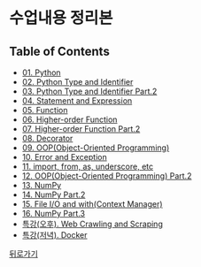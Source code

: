 # 수업내용 정리본
## Table of Contents
- [01. Python](https://wind-kyle.github.io/python-fundamentals/doc/01.%20Python)
- [02. Python Type and Identifier](https://wind-kyle.github.io/python-fundamentals/doc/02.%20Python%20Type%20and%20Identifier)
- [03. Python Type and Identifier Part.2](https://wind-kyle.github.io/python-fundamentals/doc/03.%20Python%20Type%20and%20Identifier%20Part%202)
- [04. Statement and Expression](https://wind-kyle.github.io/python-fundamentals/doc/04.%20Statement%20and%20Expression)
- [05. Function](https://wind-kyle.github.io/python-fundamentals/doc/05.%20Function)
- [06. Higher-order Function](https://wind-kyle.github.io/python-fundamentals/doc/06.%20Higher-order%20Function)
- [07. Higher-order Function Part.2](https://wind-kyle.github.io/python-fundamentals/doc/07.%20Higher-order%20Function%20Part%202)
- [08. Decorator](https://wind-kyle.github.io/python-fundamentals/doc/08.%20Decorator)
- [09. OOP(Object-Oriented Programming)](https://wind-kyle.github.io/python-fundamentals/doc/09.%20OOP(Object-Oriented%20Programming))
- [10. Error and Exception](https://wind-kyle.github.io/python-fundamentals/doc/10.%20Error%20and%20Exception)
- [11. import, from, as, underscore, etc](https://wind-kyle.github.io/python-fundamentals/doc/11.%20import%2C%20from%2C%20as%2C%20underscore%2C%20etc)
- [12. OOP(Object-Oriented Programming) Part.2](https://wind-kyle.github.io/python-fundamentals/doc/12.%20OOP(Object-Oriented%20Programming)%20Part%202)
- [13. NumPy](https://wind-kyle.github.io/python-fundamentals/doc/13.%20NumPy)
- [14. NumPy Part.2](https://wind-kyle.github.io/python-fundamentals/doc/14.%20NumPy%20Part%202)
- [15. File I/O and with(Context Manager)](https://wind-kyle.github.io/python-fundamentals/doc/15.%20File%20IO%20and%20with(Context%20Manager))
- [16. NumPy Part.3](https://wind-kyle.github.io/python-fundamentals/doc/16.%20NumPy%20Part%203)
- [특강(오후). Web Crawling and Scraping](https://wind-kyle.github.io/python-fundamentals/doc/특강.%20Web%20Crawling%20and%20Scraping)
- [특강(저녁). Docker](https://wind-kyle.github.io/python-fundamentals/doc/특강.%20Docker)

[뒤로가기](https://wind-kyle.github.io/python-fundamentals/)
